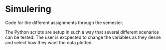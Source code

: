# Simulering

Code for the different assignments through the semester.

The Python scripts are setup in such a way that several different scenarios can be tested. The user is excpected to change the variables as they desire and select how they want the data plotted.
